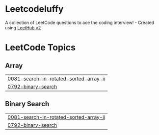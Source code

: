 # Leetcodeluffy
A collection of LeetCode questions to ace the coding interview! - Created using [LeetHub v2](https://github.com/arunbhardwaj/LeetHub-2.0)

<!---LeetCode Topics Start-->
# LeetCode Topics
## Array
|  |
| ------- |
| [0081-search-in-rotated-sorted-array-ii](https://github.com/chakri0207/Leetcodeluffy/tree/master/0081-search-in-rotated-sorted-array-ii) |
| [0792-binary-search](https://github.com/chakri0207/Leetcodeluffy/tree/master/0792-binary-search) |
## Binary Search
|  |
| ------- |
| [0081-search-in-rotated-sorted-array-ii](https://github.com/chakri0207/Leetcodeluffy/tree/master/0081-search-in-rotated-sorted-array-ii) |
| [0792-binary-search](https://github.com/chakri0207/Leetcodeluffy/tree/master/0792-binary-search) |
<!---LeetCode Topics End-->